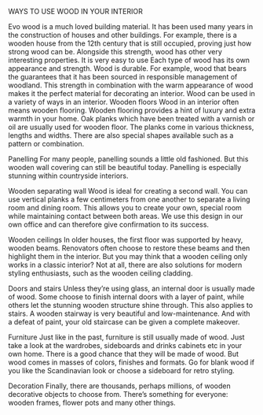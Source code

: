 WAYS TO USE WOOD IN YOUR INTERIOR



Evo wood is a much loved building material. It has been used many years in the construction of houses and other buildings. For example, there is a wooden house from the 12th century that is still occupied, proving just how strong wood can be. 
Alongside this strength, wood has other very interesting properties.
It is very easy to use
Each type of wood has its own appearance and strength.
Wood is durable. For example, wood that bears the guarantees that it has been sourced in responsible management of woodland.
This strength in combination with the warm appearance of wood makes it the perfect material for decorating an interior. Wood can be used in a variety of ways in an interior.
Wooden floors
Wood in an interior often means wooden flooring. Wooden flooring provides a hint of luxury and extra warmth in your home. Oak planks which have been treated with a varnish or oil are usually used for wooden floor. The planks come in various thickness, lengths and widths. There are also special shapes available such as a pattern or combination.



Panelling
For many people, panelling sounds a little old fashioned. But this wooden wall covering can still be beautiful today. Panelling is especially stunning within countryside interiors. 


Wooden separating wall
Wood is ideal for creating a second wall. You can use vertical planks a few centimeters from one another to separate a living room and dining room. This allows you to create your own, special room while maintaining contact between both areas. We use this design in our own office and can therefore give confirmation to its success.


Wooden ceilings
In older houses, the first floor was supported by heavy, wooden beams. Renovators often choose to restore these beams and then highlight them in the interior.
But you may think that a wooden ceiling only works in a classic interior? Not at all, there are also solutions for modern styling enthusiasts, such as the wooden ceiling cladding.


Doors and stairs 
Unless they’re using glass, an internal door is usually made of wood. Some choose to finish internal doors with a layer of paint, while others let the stunning wooden structure shine through.
This also applies to stairs. A wooden stairway is very beautiful and low-maintenance. And with a defeat of paint, your old staircase can be given a complete makeover.

Furniture
Just like in the past, furniture is still usually made of wood. Just take a look at the wardrobes, sideboards and drinks cabinets etc in your own home. There is a good chance that they will be made of wood.
But wood comes in masses of colors, finishes and formats. Go for blank wood if you like the Scandinavian look or choose a sideboard for retro styling.


Decoration 
Finally, there are thousands, perhaps millions, of wooden decorative objects to choose from. There’s something for everyone: wooden frames, flower pots and many other things.








